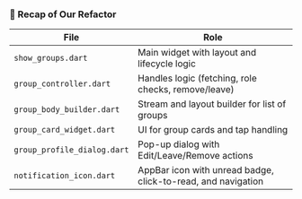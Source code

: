 
### 🧹 Recap of Our Refactor

| File                     | Role                                                                 |
|--------------------------|----------------------------------------------------------------------|
| `show_groups.dart`       | Main widget with layout and lifecycle logic                         |
| `group_controller.dart`  | Handles logic (fetching, role checks, remove/leave)                 |
| `group_body_builder.dart`| Stream and layout builder for list of groups                        |
| `group_card_widget.dart` | UI for group cards and tap handling                                 |
| `group_profile_dialog.dart` | Pop-up dialog with Edit/Leave/Remove actions                        |
| `notification_icon.dart` | AppBar icon with unread badge, click-to-read, and navigation        |

